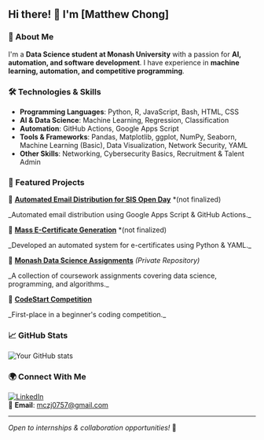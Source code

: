 ## Hi there! 👋 I'm [Matthew Chong]

### 🚀 About Me
I'm a **Data Science student at Monash University** with a passion for **AI, automation, and software development**. I have experience in **machine learning, automation, and competitive programming**. 

### 🛠️ Technologies & Skills
- **Programming Languages**: Python, R, JavaScript, Bash, HTML, CSS
- **AI & Data Science**: Machine Learning, Regression, Classification
- **Automation**: GitHub Actions, Google Apps Script
- **Tools & Frameworks**: Pandas, Matplotlib, ggplot, NumPy, Seaborn, Machine Learning (Basic), Data Visualization, Network Security, YAML 
- **Other Skills**: Networking, Cybersecurity Basics, Recruitment & Talent Admin

### 📌 Featured Projects
🔹 **[Automated Email Distribution for SIS Open Day](https://github.com/matt0757/sis-open-day-email-automation)**  *(not finalized)
<div>_Automated email distribution using Google Apps Script & GitHub Actions._</div>

🔹 **[Mass E-Certificate Generation](https://github.com/matt0757/mass-e-cert-generator)**  *(not finalized)
<div>_Developed an automated system for e-certificates using Python & YAML._</div>

🔹 **[Monash Data Science Assignments](https://github.com/matt0757/Year1-Assignment)** *(Private Repository)*  
<div>_A collection of coursework assignments covering data science, programming, and algorithms._</div>

🔹 **[CodeStart Competition](https://github.com/matt0757/CodeStart2024)**  
<div>_First-place in a beginner's coding competition._</div>

### 📈 GitHub Stats
![Your GitHub stats](https://github-readme-stats.vercel.app/api?username=matt0757&show_icons=true&theme=synthwave)

### 🌍 Connect With Me
[![LinkedIn](https://img.shields.io/badge/LinkedIn-blue?logo=linkedin)](https://www.linkedin.com/in/MatthewChong0757/)  
📩 **Email**: mczj0757@gmail.com

---
*Open to internships & collaboration opportunities!* 🚀
